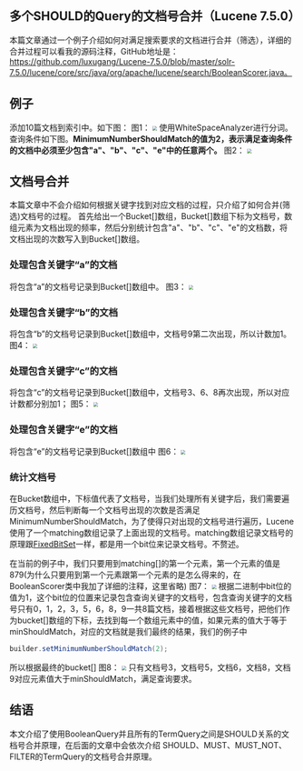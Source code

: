 ## 多个SHOULD的Query的文档号合并（Lucene 7.5.0）
本篇文章通过一个例子介绍如何对满足搜索要求的文档进行合并（筛选），详细的合并过程可以看我的源码注释，GitHub地址是：https://github.com/luxugang/Lucene-7.5.0/blob/master/solr-7.5.0/lucene/core/src/java/org/apache/lucene/search/BooleanScorer.java。
## 例子
添加10篇文档到索引中。如下图：
图1：
<img src="多个SHOULD文档号合并-image/1.png" style="zoom:50%">
使用WhiteSpaceAnalyzer进行分词。
查询条件如下图。**MinimumNumberShouldMatch的值为2，表示满足查询条件的文档中必须至少包含"a"、"b"、"c"、"e"中的任意两个。**
图2：
<img src="多个SHOULD文档号合并-image/2.png" style="zoom:50%">

## 文档号合并
本篇文章中不会介绍如何根据关键字找到对应文档的过程，只介绍了如何合并(筛选)文档号的过程。
首先给出一个Bucket[]数组，Bucket[]数组下标为文档号，数组元素为文档出现的频率，然后分别统计包含"a"、"b"、"c"、"e"的文档数，将文档出现的次数写入到Bucket[]数组。

### 处理包含关键字“a”的文档
将包含“a”的文档号记录到Bucket[]数组中。
图3：
<img src="多个SHOULD文档号合并-image/3.png" style="zoom:50%">

### 处理包含关键字“b”的文档
将包含“b”的文档号记录到Bucket[]数组中，文档号9第二次出现，所以计数加1。
图4：
<img src="多个SHOULD文档号合并-image/4.png" style="zoom:50%">

### 处理包含关键字“c”的文档
将包含“c”的文档号记录到Bucket[]数组中，文档号3、6、8再次出现，所以对应计数都分别加1；
图5：
<img src="多个SHOULD文档号合并-image/5.png" style="zoom:50%">

### 处理包含关键字“e”的文档
将包含“e”的文档号记录到Bucket[]数组中
图6：
<img src="多个SHOULD文档号合并-image/6.png" style="zoom:50%">

### 统计文档号
在Bucket数组中，下标值代表了文档号，当我们处理所有关键字后，我们需要遍历文档号，然后判断每一个文档号出现的次数是否满足MinimumNumberShouldMatch，为了使得只对出现的文档号进行遍历，Lucene使用了一个matching数组记录了上面出现的文档号。matching数组记录文档号的原理跟[FixedBitSet](http://www.amazingkoala.com.cn/Lucene/gongjulei/2019/0404/45.html)一样，都是用一个bit位来记录文档号。不赘述。

在当前的例子中，我们只要用到matching[]的第一个元素，第一个元素的值是879(为什么只要用到第一个元素跟第一个元素的是怎么得来的，在BooleanScorer类中我加了详细的注释，这里省略)
图7：
<img src="多个SHOULD文档号合并-image/7.png" style="zoom:50%">
根据二进制中bit位的值为1，这个bit位的位置来记录包含查询关键字的文档号，包含查询关键字的文档号只有0，1，2，3，5，6，8，9一共8篇文档，接着根据这些文档号，把他们作为bucket[]数组的下标，去找到每一个数组元素中的值，如果元素的值大于等于minShouldMatch，对应的文档就是我们最终的结果，我们的例子中

```java
builder.setMinimumNumberShouldMatch(2);
```
所以根据最终的bucket[]
图8：
<img src="多个SHOULD文档号合并-image/8.png" style="zoom:50%">
只有文档号3，文档号5，文档6，文档8，文档9对应元素值大于minShouldMatch，满足查询要求。

## 结语
本文介绍了使用BooleanQuery并且所有的TermQuery之间是SHOULD关系的文档号合并原理，在后面的文章中会依次介绍 SHOULD、MUST、MUST_NOT、FILTER的TermQuery的文档号合并原理。







